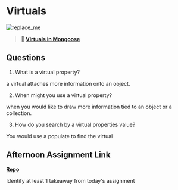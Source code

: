 # Virtuals

![replace_me](https://codeworks.blob.core.windows.net/public/assets/img/illustrations/placeholder.svg)

> **📖 [Virtuals in Mongoose](https://codeworksacademy.com/fs-student-guide/resources/wk5/04-Virtuals)**

## Questions

1. What is a virtual property?

a virtual attaches more information onto an object.

2. When might you use a virtual property? 

when you would like to draw more information tied to an object or a collection.

3. How do you search by a virtual properties value?

You would use a populate to find the virtual

## Afternoon Assignment Link

**[Repo](https://github.com/jon-cron/mascottMeet.git)**

Identify at least 1 takeaway from today's assignment
